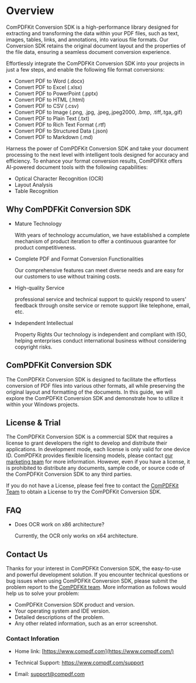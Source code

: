 # Overview

ComPDFKit Conversion SDK is a high-performance library designed for extracting and transforming the data within your PDF files, such as text, images, tables, links, and annotations, into various file formats. Our Conversion SDK retains the original document layout and the properties of the file data, ensuring a seamless document conversion experience.

Effortlessly integrate the ComPDFKit Conversion SDK into your projects in just a few steps, and enable the following file format conversions:

- Convert PDF to Word (.docx)
- Convert PDF to Excel (.xlsx)
- Convert PDF to PowerPoint (.pptx)
- Convert PDF to HTML (.html)
- Convert PDF to CSV (.csv)
- Convert PDF to Image (.png, .jpg, .jpeg,.jpeg2000, .bmp, .tiff,.tga,.gif)
- Convert PDF to Plain Text (.txt)
- Convert PDF to Rich Text Format (.rtf)
- Convert PDF to Structured Data (.json)
- Convert PDF to Markdown (.md)

Harness the power of ComPDFKit Conversion SDK and take your document processing to the next level with intelligent tools designed for accuracy and efficiency. To enhance your format conversion results, ComPDFKit offers AI-powered document tools with the following capabilities:

- Optical Character Recognition (OCR)
- Layout Analysis
- Table Recognition


## Why ComPDFKit Conversion SDK

- Mature Technology

  With years of technology accumulation, we have established a complete mechanism of product iteration to offer a continuous guarantee for product competitiveness.

- Complete PDF and Format Conversion Functionalities

  Our comprehensive features can meet diverse needs and are easy for our customers to use without training costs.

- High-quality Service

  professional service and technical support to quickly respond to users' feedback through onsite service or remote support like telephone, email, etc.

- Independent Intellectual   

  Property Rights
  Our technology is independent and compliant with ISO, helping enterprises conduct international business without considering copyright risks.


## ComPDFKit Conversion SDK

The ComPDFKit Conversion SDK is designed to facilitate the effortless conversion of PDF files into various other formats, all while preserving the original layout and formatting of the documents. In this guide, we will explore the ComPDFKit Conversion SDK and demonstrate how to utilize it within your Windows projects. 

## License & Trial

The ComPDFKit Conversion SDK is a commercial SDK that requires a license to grant developers the right to develop and distribute their applications. In development mode, each license is only valid for one device ID. ComPDFKit provides flexible licensing models, please contact [our marketing team](mailto:support@compdf.com) for more information. However, even if you have a license, it is prohibited to distribute any documents, sample code, or source code of the ComPDFKit Conversion SDK to any third parties.

If you do not have a License, please feel free to contact the [ComPDFKit Team](https://www.compdf.com/contact-sales) to obtain a License to try the ComPDFKit Conversion SDK.

## FAQ

- Does OCR work on x86 architecture?

  Currently, the OCR only works on x64 architecture.

## Contact Us

Thanks for your interest in ComPDFKit Conversion SDK, the easy-to-use and powerful development solution. If you encounter technical questions or bug issues when using ComPDFKit Conversion SDK, please submit the problem report to the [ComPDFKit team](mailto:support@compdf.com). More information as follows would help us to solve your problem:

- ComPDFKit Conversion SDK product and version.
- Your operating system and IDE version.
- Detailed descriptions of the problem.
- Any other related information, such as an error screenshot.

### **Contact Inforation**

- Home link: [https://www.compdf.com](https://www.compdf.com/)

- Technical Support: https://www.compdf.com/support
- Email:  [support@compdf.com](mailto:support@compdf.com)